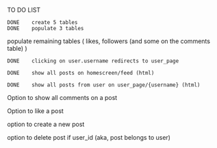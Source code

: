TO DO LIST

    DONE    create 5 tables
    DONE    populate 3 tables 

populate remaining tables (
    likes,
    followers
    (and some on the comments table)
)


    DONE    clicking on user.username redirects to user_page

    DONE    show all posts on homescreen/feed (html)

    DONE    show all posts from user on user_page/{username} (html)

Option to show all comments on a post

Option to like a post

option to create a new post

option to delete post if user_id (aka, post belongs to user)